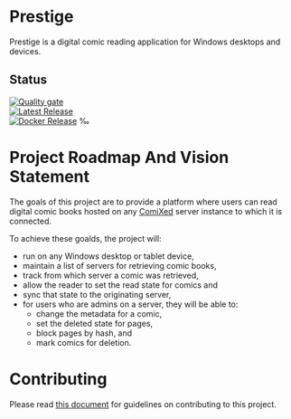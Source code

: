 # Prestige

Prestige is a digital comic reading application for Windows desktops and devices.

## Status

[![Quality gate](https://sonarcloud.io/api/project_badges/quality_gate?project=prestige)](https://sonarcloud.io/dashboard?id=prestige)\
[![Latest Release](https://github.com/comixed/comixed/actions/workflows/publish-release.yml/badge.svg)](https://actions-badge.atrox.dev/comixed/prestige/goto?ref=master)\
[![Docker Release](https://github.com/comixed/comixed/actions/workflows/publish-to-docker-hub.yml/badge.svg)](https://actions-badge.atrox.dev/comixed/prestige/goto?ref=master)
‰


# Project Roadmap And Vision Statement

The goals of this project are to provide a platform where users can read
digital comic books hosted on any [ComiXed](http://www.comixedproject.org)
server instance to which it is connected.

To achieve these goalds, the project will:

 * run on any Windows desktop or tablet device,
 * maintain a list of servers for retrieving comic books,
 * track from which server a comic was retrieved,
 * allow the reader to set the read state for comics and
 * sync that state to the originating server,
 * for users who are admins on a server, they will be able to:
    * change the metadata for a comic,
    * set the deleted state for pages,
    * block pages by hash, and
    * mark comics for deletion.


# Contributing

Please read [this document](CONTRIBUTING.md) for guidelines on contributing
to this project.